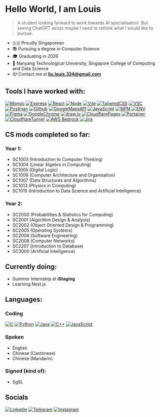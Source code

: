 # Hello World, I am Louis
> A student looking forward to work towards AI specialisation. But seeing ChatGPT exists maybe I need to rethink what I would like to pursue.
- 🇸🇬 Proudly Singaporean 
- 📚 Pursuing a degree in Computer Science
- 🎓 Graduating in 2026
- 🏫 Nanyang Technological University, Singapore
  College of Computing and Data Science
- 📪 Contact me at **liu.louis.324@gmail.com** 

## Tools I have worked with:
[![Mongo][Mongo]][Mongo-url]
[![Express][Express.js]][Express-url]
[![React][React.js]][React-url]
[![Node][Node.js]][Node-url]
[![Vite][Vite]][Vite-url]
[![TailwindCSS][TailwindCSS]][TailwindCSS-url]
[![VSC][VSC]][VSC-url]
[![Postman][Postman]][Postman-url]
[![Github][Github]][Github-url]
[![GoogleMapsAPI][GoogleMapsAPI]][GoogleMapsAPI-url]
[![JavaScript][JavaScript]][JavaScript-url]
[![NPM][NPM]][NPM-url]
[![ENV][ENV]][ENV-url]
[![Figma][Figma]][Figma-url]
[![GoogleChrome][GoogleChrome]][GoogleChrome-url]
[![draw.io][draw.io]][draw.io-url]
[![CloudflarePages][CloudflarePages]][Cloudflare-url]
[![Portainer][Portainer]][Portainer-url]
[![CloudflareTunnel][CloudflareTunnel]][CloudflareTunnel-url]
[![AWS Bedrock][AWS Bedrock]][AWS Bedrock-url]
[![Jira][Jira]][Jira-url]

## CS mods completed so far:
### Year 1:
- SC1003 (Introduction to Computer Thinking)
- SC1004 (Linear Algebra in Computing)
- SC1005 (Digital Logic)
- SC1006 (Computer Architecture and Organisation)
- SC1007 (Data Structures and Algorithms)
- SC1013 (Physics in Computing)
- SC1015 (Introduction to Data Science and Artificial Intelligence)
### Year 2:
- SC2000 (Probabilities & Statistics for Computing)
- SC2001 (Algorithm Design & Analysis)
- SC2002 (Object Oriented Design & Programming)
- SC2005 (Operating Systems)
- SC2006 (Software Engineering)
- SC2008 (Computer Networks)
- SC2207 (Introduction to Database)
- SC3000 (Artificial Intelligence)

## Currently doing:
- Summer Internship at **iStaging**
- Learning Next.js


## Languages:
### Coding
[![C][C]][C-url]
[![Python][Python]][Python-url]
[![Java][Java]][Java-url]
[![C++][C++]][C++-url]
[![JavaScript][JavaScript]][JavaScript-url]

### Spoken
- English
- Chinese (Cantonese)
- Chinese (Mandarin)
### Signed (kind of):
- SgSL

## Socials
[![Linkedin](https://img.shields.io/badge/LinkedIn-0077B5?style=for-the-badge&logo=linkedin&logoColor=white)](https://www.linkedin.com/in/lcwlouis/)
[![Telegram](https://img.shields.io/badge/Telegram-2CA5E0?style=for-the-badge&logo=telegram&logoColor=white)](https://t.me/barbprawn)
[![Instagram](https://img.shields.io/badge/Instagram-E4405F?style=for-the-badge&logo=instagram&logoColor=white)](https://instagram.com/lcw.louis)


<!-- MARKDOWN LINKS & IMAGES -->
<!-- https://www.markdownguide.org/basic-syntax/#reference-style-links -->
[React.js]: https://img.shields.io/badge/React-20232A?style=for-the-badge&logo=react&logoColor=61DAFB
[React-url]: https://reactjs.org/
[Node.js]: https://img.shields.io/badge/Node.js-43853D?style=for-the-badge&logo=node.js&logoColor=white
[Node-url]: https://nodejs.org/en/
[Mongo]: https://img.shields.io/badge/MongoDB-4EA94B?style=for-the-badge&logo=mongodb&logoColor=white
[Mongo-url]: https://www.mongodb.com/
[Express.js]: https://img.shields.io/badge/Express.js-000000?style=for-the-badge&logo=express&logoColor=white
[Express-url]: https://expressjs.com/
[Vite]: https://img.shields.io/badge/Vite-646CFF?style=for-the-badge&logo=vite&logoColor=white
[Vite-url]: https://vitejs.dev/
[TailwindCSS]: https://img.shields.io/badge/Tailwind%20CSS-38B2AC?style=for-the-badge&logo=tailwind-css&logoColor=white
[TailwindCSS-url]: https://tailwindcss.com/
[Youtube-shield]: https://img.shields.io/badge/Youtube%20Demo-FF0000?style=for-the-badge&logo=youtube&logoColor=white
[Youtube-Demo-url]: https://youtu.be/euJTuBbenxc
[VSC]: https://img.shields.io/badge/Visual%20Studio%20Code-007ACC?style=for-the-badge&logo=visual-studio-code&logoColor=white
[VSC-url]: https://code.visualstudio.com/
[Postman]: https://img.shields.io/badge/Postman-FF6C37?style=for-the-badge&logo=postman&logoColor=white
[Postman-url]: https://www.postman.com/
[Github]: https://img.shields.io/badge/GitHub-100000?style=for-the-badge&logo=github&logoColor=white
[Github-url]: https://www.github.com/
[CloudflarePages]: https://img.shields.io/badge/Cloudflare%20Pages-F38020?style=for-the-badge&logo=cloudflare&logoColor=white
[Cloudflare-url]: https://pages.cloudflare.com/
[GoogleMapsAPI]: https://img.shields.io/badge/Google%20Maps%20API-4285F4?style=for-the-badge&logo=google-maps&logoColor=white
[GoogleMapsAPI-url]: https://developers.google.com/maps
[JavaScript]: https://img.shields.io/badge/JavaScript-F7DF1E?style=for-the-badge&logo=javascript&logoColor=black
[JavaScript-url]: https://www.javascript.com/
[NPM]: https://img.shields.io/badge/NPM-CB3837?style=for-the-badge&logo=npm&logoColor=white
[NPM-url]: https://www.npmjs.com/
[ENV]: https://img.shields.io/badge/ENV-000000?style=for-the-badge&logo=env&logoColor=white
[ENV-url]: https://www.npmjs.com/package/dotenv
[Figma]: https://img.shields.io/badge/Figma-F24E1E?style=for-the-badge&logo=figma&logoColor=white
[Figma-url]: https://www.figma.com/
[GoogleChrome]: https://img.shields.io/badge/Google%20Chrome-4285F4?style=for-the-badge&logo=google-chrome&logoColor=white
[GoogleChrome-url]: https://www.google.com/chrome/
[draw.io]: https://img.shields.io/badge/draw.io-F80000?style=for-the-badge&logo=draw.io&logoColor=white
[draw.io-url]: https://www.draw.io/
[Portainer]: https://img.shields.io/badge/Portainer-13CA91?style=for-the-badge&logo=portainer&logoColor=white
[Portainer-url]: https://www.portainer.io/
[CloudflareTunnel]: https://img.shields.io/badge/Cloudflare%20Tunnel-F38020?style=for-the-badge&logo=cloudflare&logoColor=white
[CloudflareTunnel-url]: https://developers.cloudflare.com/cloudflare-one/connections/connect-apps
[AWS Bedrock]: https://img.shields.io/badge/AWS%20Bedrock-232F3E?style=for-the-badge&logo=amazon-aws&logoColor=white
[AWS Bedrock-url]: https://aws.amazon.com/bedrock/
[Jira]: https://img.shields.io/badge/Jira-0052CC?style=for-the-badge&logo=jira&logoColor=white
[Jira-url]: https://www.atlassian.com/software/jira
[C]: https://img.shields.io/badge/C-00599C?style=for-the-badge&logo=c&logoColor=white
[C-url]: https://www.cprogramming.com/
[Python]: https://img.shields.io/badge/Python-3776AB?style=for-the-badge&logo=python&logoColor=white
[Python-url]: https://www.python.org/
[Java]: https://img.shields.io/badge/Java-007396?style=for-the-badge&logo=java&logoColor=white
[Java-url]: https://www.java.com/
[C++]: https://img.shields.io/badge/C++-00599C?style=for-the-badge&logo=c%2B%2B&logoColor=white
[C++-url]: https://www.cplusplus.com/
